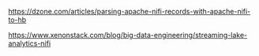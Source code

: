 https://dzone.com/articles/parsing-apache-nifi-records-with-apache-nifi-to-hb


https://www.xenonstack.com/blog/big-data-engineering/streaming-lake-analytics-nifi
